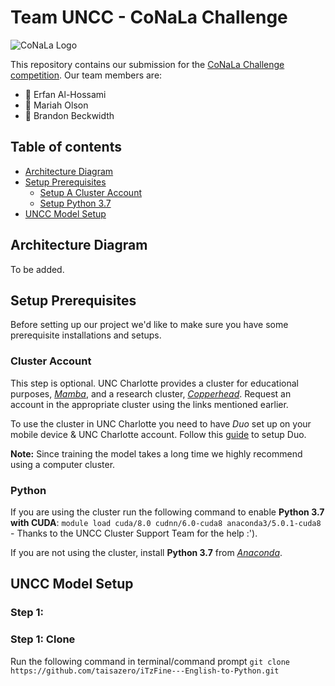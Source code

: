 # Team UNCC - CoNaLa Challenge

![CoNaLa Logo](https://conala-corpus.github.io/conala-logo.png "CoNaLa Logo")

This repository contains our submission for the [CoNaLa Challenge competition](https://competitions.codalab.org/competitions/19175). Our team members are: 
* 💖 Erfan Al-Hossami
* 💖 Mariah Olson
* 💖 Brandon Beckwidth

## Table of contents

  * [Architecture Diagram](#architecture-diagram)
  * [Setup Prerequisites](#setup-prerequisites)
      * [Setup A Cluster Account](#cluster-account)
      * [Setup Python 3.7](#python)
  * [UNCC Model Setup](#uncc-model-setup)
  
## Architecture Diagram

To be added.


## Setup Prerequisites

Before setting up our project we'd like to make sure you have some prerequisite installations and setups.

### Cluster Account


This step is optional. UNC Charlotte provides a cluster for educational purposes, [*Mamba*](https://urc.uncc.edu/educational-clusters/mamba-user-notes), and a research cluster, [*Copperhead*](https://urc.uncc.edu/faqs/copperhead-user-notes). Request an account in the appropriate cluster using the links mentioned earlier.

To use the cluster in UNC Charlotte you need to have *Duo* set up on your mobile device & UNC Charlotte account. Follow this [guide](https://spaces.uncc.edu/pages/viewpage.action?pageId=35651686) to setup Duo.

**Note:** Since training the model takes a long time we highly recommend using a computer cluster.


### Python

If you are using the cluster run the following command to enable **Python 3.7 with CUDA**: `module load cuda/8.0 cudnn/6.0-cuda8 anaconda3/5.0.1-cuda8` - Thanks to the UNCC Cluster Support Team for the help :').

If you are not using the cluster, install **Python 3.7** from [*Anaconda*](https://www.anaconda.com/download/).


## UNCC Model Setup

### Step 1: 
### Step 1: Clone
Run the following command in terminal/command prompt ``git clone https://github.com/taisazero/iTzFine---English-to-Python.git``



